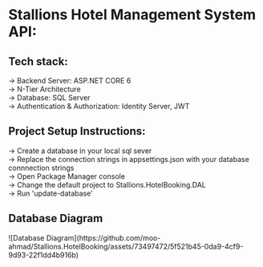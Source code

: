 <h1>Stallions Hotel Management System API:</h1>

<h2>Tech stack:</h2>
-> Backend Server: ASP.NET CORE 6 <br>
-> N-Tier Architecture <br>
-> Database: SQL Server <br>
-> Authentication & Authorization: Identity Server, JWT <br>

<h2>Project Setup Instructions: </h2>
-> Create a database in your local sql sever <br>
-> Replace the connection strings in appsettings.json with your database connnection strings<br>
-> Open Package Manager console <br>
-> Change the default project to Stallions.HotelBooking.DAL <br>
-> Run 'update-database' <br>
<h2>Database Diagram</h2>
![Database Diagram](https://github.com/moo-ahmad/Stallions.HotelBooking/assets/73497472/5f521b45-0da9-4cf9-9d93-22f1dd4b916b)
